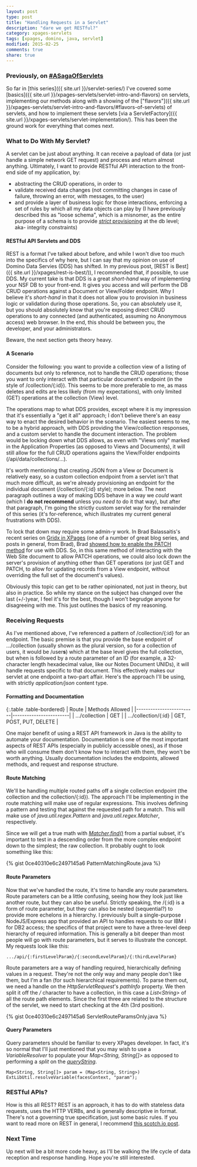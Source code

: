 ```yaml
---
layout: post
type: post
title: "Handling Requests in a Servlet"
description: "dare we get RESTful?"
category: xpages-servlets
tags: [xpages, domino, java, servlet]
modified: 2015-02-25
comments: true
share: true
---
```


### Previously, on [#ASagaOfServlets](//twitter.com/search?q=%23ASagaOfServlets)
So far in [this series]({{ site.url }}/servlet-series/) I've covered some [basics]({{ site.url }}/xpages-servlets/servlet-intro-and-flavors) on servlets, implementing our methods along with a showing of the ["flavors"]({{ site.url }}/xpages-servlets/servlet-intro-and-flavors/#flavors-of-servlets) of servlets, and how to implement these servlets [via a ServletFactory]({{ site.url }}/xpages-servlets/servlet-implementation/). This has been the ground work for everything that comes next.

<!--
I should warn you that, up until now, I've stuck to an approach which has been, by exception, very <span data-toggle="tooltip" title="does vanilla get a bad rap?">vanilla</span>. From here forward, you'll see some opinionated approaches, so just keep that in mind. There's nothing wrong with establishing and using an opinionated approach to development, we should just be conscious of those decisions and aware of any affiliated limitations or constraints set thereof.
-->

### What to Do With My Servlet?
A servlet can be just about anything. It can receive a payload of data (or just handle a simple network GET request) and process and return almost anything. Ultimately, I want to provide RESTful API interaction to the front-end side of my application, by:

* abstracting the CRUD operations, in order to
* validate received data changes (not committing changes in case of failure, throwing an error, with messages, to the user)
* and provide a layer of business logic for those interactions, enforcing a set of rules by which all my data objects can play by (I have previously described this as "loose schema", which is a misnomer, as the entire purpose of a schema is to provide [_strict_ provisioning](//en.wikipedia.org/wiki/Database_schema) at the db level; aka- integrity constraints)


#### RESTful API Servlets and DDS
REST is a format I've talked about before, and while I won't dive too much into the specifics of why here, but I can say that my opinion on use of Domino Data Servies (DDS) has shifted. In my previous post, [REST is Best]({{ site.url }}/xpages/rest-is-best/)), I recommended that, if possible, to use DDS. My current take is that DDS is a great _short-hand_ way of implementing your NSF DB to your front-end. It gives you access and will perform the DB CRUD operations against a Document or View/Folder endpoint. Why I believe it's _short-hand_ in that it does not allow you to provision in business logic or validation during those operations. So, you can absolutely use it, but you should absolutely know that you're exposing direct CRUD operations to any connected (and authenticated, assuming no Anonymous access) web browser. In the end, this should be between you, the developer, and your administrators.

Beware, the next section gets theory heavy.

#### A Scenario
Consider the following: you want to provide a collection view of a listing of documents but only to reference, not to handle the CRUD operations; those you want to only interact with that particular document's endpoint (in the style of /collection/{:id}). This seems to be more preferable to me, as mass deletes and edits are less likely (from my expectations), with only limited (GET) operations at the collection (View) level.

The operations map to what DDS provides, except where it is my impression that it's essentially a "get it all" approach; I don't believe there's an easy way to enact the desired behavior in the scenario. The easiest seems to me, to be a hybrid approach, with DDS providing the View/collection responses, and a custom servlet to handle the document interaction. The problem would be locking down what DDS allows, as even with "Views only" marked in the Application Properties (as opposed to Views and Documents), it will still allow for the full CRUD operations agains the View/Folder endpoints (/api/data/collections/...).

It's worth mentioning that creating JSON from a View or Document is relatively easy, so a custom collection endpoint from a servlet isn't that much more difficult, as we're already provisioning an endpoint for the individual document (/collection/{:id} style); more below. The next paragraph outlines a way of making DDS behave in a way we _could_ want (which I **do not recommend** unless you _need to_ do it that way), but after that paragraph, I'm going the strictly custom servlet way for the remainder of this series (it's for-reference, which illustrates my current general frustrations with DDS).

To lock that down may require some admin-y work. In Brad Balassaitis's recent series on [Gridx in XPages](//xcellerant.net/gridx-in-xpages/) (one of a number of great blog series, and posts in general, from Brad), Brad [showed how to enable the PATCH method](//xcellerant.net/2015/02/10/gridx-in-xpages-31-saving-inline-edits/) for use with DDS. So, in this same method of interacting with the Web Site document to allow PATCH operations, we could also lock down the server's provision of anything other than GET operations (or just GET and PATCH, to allow for updating records from a View endpoint, without overriding the full set of the document's values).

Obviously this topic can get to be rather opinionated, not just in theory, but also in practice. So while my stance on the subject has changed over the last (+/-)year, I feel it's for the best, though I won't begrudge anyone for disagreeing with me. This just outlines the basics of my reasoning.

### Receiving Requests
As I've mentioned above, I've referenced a pattern of /collection/{:id} for an endpoint. The basic premise is that you provide the base endpoint of .../collection (usually shown as the plural version, so for a collection of users, it would be /user**s**) which at the base level gives the full collection, but when is followed by a route parameter of an ID (for example, a 32-character length hexadecimal value, like our Notes Document UNIDs), it will handle requests specific to that document. This effectively makes our servlet at one endpoint a two-part affair. Here's the approach I'll be using, with strictly _application/json_ content type.

#### Formatting and Documentation

{:.table .table-bordered}
| Route                   | Methods Allowed        |
|-------------------------|------------------------|
| .../collection          | GET                    |
| .../collection/{:id}    | GET, POST, PUT, DELETE |

One major benefit of using a REST API framework in Java is the ability to automate your documentation. Documentation is one of the most important aspects of REST APIs (especially in publicly accessible ones), as if those who will consume them don't know how to interact with them, they won't be worth anything. Usually documentation includes the endpoints, allowed methods, and request and response structure.


#### Route Matching
We'll be handling multiple routed paths off a single collection endpoint (the collection and the collection/{:id}). The approach I'll be implementing in the route matching will make use of regular expressions. This involves defining a pattern and testing that against the requested path for a match. This will make use of _java.util.regex.Pattern_ and _java.util.regex.Matcher_, respectively.

Since we will get a true math with [_Matcher.find()_](//docs.oracle.com/javase/6/docs/api/java/util/regex/Matcher.html#find()) from a partial subset, it's important to test in a descending order from the more complex endpoint down to the simplest; the raw collection. It probably ought to look something like this:

{% gist 0ce40310e6c2497145a6 PatternMatchingRoute.java %}<br />

#### Route Parameters
Now that we've handled the route, it's time to handle any route parameters. Route parameters can be a little confusing, seeing how they look just like another route, but they can also be useful. Strictly speaking, the /{:id} is a form of route parameter, but they can also be nested (sequential?) to provide more echelons in a hierarchy. I previously built a single-purpose NodeJS/Express app that provided an API to handles requests to our IBM i for DB2 access; the specifics of that project were to have a three-level deep hierarchy of required information. This is generally a bit deeper than most people will go with route parameters, but it serves to illustrate the concept. My requests look like this:

```
.../api/{:firstLevelParam}/{:secondLevelParam}/{:thirdLevelParam}
```

Route parameters are a way of handling required, hierarchically defining values in a request. They're not the only way and many people don't like them, but I'm a fan (for such hierarchical requirements). To parse them out, we need a handle on the _HttpServletRequest_'s _pathInfo_ property. We then split it off the _/_ character to have a collection, in this case a _List&lt;String&gt;_ of all the route path elements. Since the first three are related to the structure of the servlet, we need to start checking at the 4th (3rd position).

{% gist 0ce40310e6c2497145a6 ServletRouteParamsOnly.java %}<br />

#### Query Parameters
Query parameters should be familiar to every XPages developer. In fact, it's so normal that I'll just mentioned that you may wish to use a _VariableResolver_ to populate your _Map&lt;String, String[]&gt;_ as opposed to performing a _split_ on the [_queryString_](//docs.oracle.com/javaee/6/api/javax/servlet/http/HttpServletRequest.html#getQueryString()).

```
Map<String, String[]> param = (Map<String, String>) ExtLibUtil.resolveVariable(facesContext, "param");
```

### RESTful APIs?
How is this all REST? REST is an approach, it has to do with stateless data requests, uses the HTTP VERBs, and is generally descriptive in format. There's not a governing true specification, just some basic rules. If you want to read more on REST in general, I recommend [this scotch.io post](//scotch.io/bar-talk/designing-a-restful-web-api).

### Next Time
Up next will be a bit more code heavy, as I'll be walking the life cycle of data reception and response handling. Hope you're still interested.
